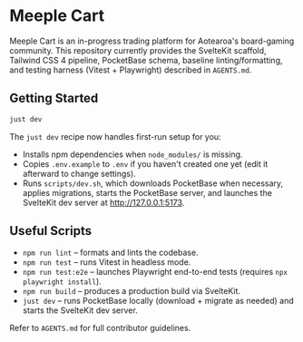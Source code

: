 # Meeple Cart

Meeple Cart is an in-progress trading platform for Aotearoa's board-gaming community. This repository currently provides the SvelteKit scaffold, Tailwind CSS 4 pipeline, PocketBase schema, baseline linting/formatting, and testing harness (Vitest + Playwright) described in `AGENTS.md`.

## Getting Started

```bash
just dev
```

The `just dev` recipe now handles first-run setup for you:

- Installs npm dependencies when `node_modules/` is missing.
- Copies `.env.example` to `.env` if you haven't created one yet (edit it afterward to change settings).
- Runs `scripts/dev.sh`, which downloads PocketBase when necessary, applies migrations, starts the PocketBase server, and launches the SvelteKit dev server at http://127.0.0.1:5173.

## Useful Scripts

- `npm run lint` – formats and lints the codebase.
- `npm run test` – runs Vitest in headless mode.
- `npm run test:e2e` – launches Playwright end-to-end tests (requires `npx playwright install`).
- `npm run build` – produces a production build via SvelteKit.
- `just dev` – runs PocketBase locally (download + migrate as needed) and starts the SvelteKit dev server.

Refer to `AGENTS.md` for full contributor guidelines.
